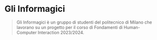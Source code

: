 # Gli Informagici

> Gli Informagici è un gruppo di studenti del politecnico di Milano che lavorano su un progetto per il corso di Fondamenti di Human-Computer Interaction 2023/2024.
